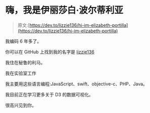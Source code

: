 # 嗨，我是伊丽莎白·波尔蒂利亚

> 原文:[https://dev.to/lizzie136/hi-im-elizabeth-portilla](https://dev.to/lizzie136/hi-im-elizabeth-portilla)

我编码 6 年多了。

你可以在 GitHub 上找到我的名字是 [lizzie136](https://github.com/lizzie136)

我住在秘鲁的利马。

我在实验室工作

我主要用这些语言编程:JavaScript、swift、objective-c、PHP、Java。

我目前正在学习更多关于 D3 的数据可视化。

很高兴见到你。